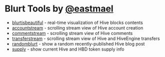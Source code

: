 
# Blurt Tools by [@eastmael](https://blurt.blog/@eastmael)

* [blurtisbeautiful](./blurtisbeautiful) - real-time visualization of Hive blocks contents
* [accountstream](./accountstream) - scrolling stream view of Hive account creation
* [commentstream](./commentstream) - scrolling stream view of Hive comments
* [transferstream](./transferstream) - scrolling stream view of Hive and HiveEngine transfers
* [randomblurt](./randomblurt) - show a random recently-published Hive blog post
* [supply](./supply) - show current Hive and HBD token supply info